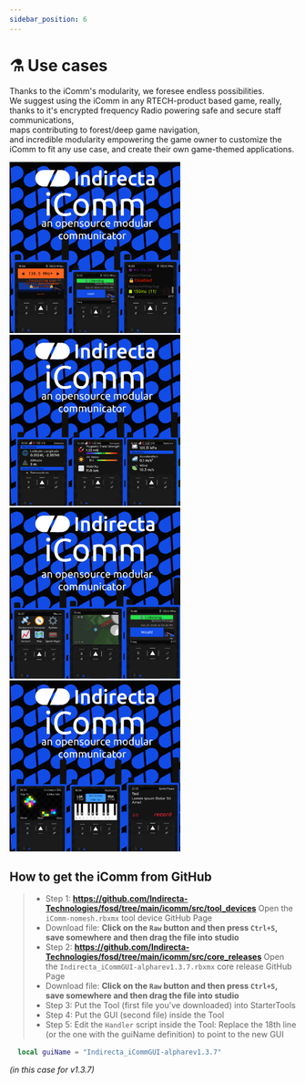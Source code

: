 ```yaml
---
sidebar_position: 6
---
```


# ⚗️ Use cases
Thanks to the iComm's modularity, we foresee endless possibilities.  
We suggest using the iComm in any RTECH-product based game, really, thanks to it's encrypted frequency Radio powering safe and secure staff communications,  
maps contributing to forest/deep game navigation,  
and incredible modularity empowering the game owner to customize the iComm to fit any use case, and create their own game-themed applications.

<img alt="icomm design" src="https://raw.githubusercontent.com/Indirecta-Technologies/fosd/main/icomm/media/radio.png" width="300px"/> <img alt="icomm design" src="https://raw.githubusercontent.com/Indirecta-Technologies/fosd/main/icomm/media/sensors.png" width="300px"/> <img alt="icomm design" src="https://raw.githubusercontent.com/Indirecta-Technologies/fosd/main/icomm/media/vast.png" width="300px"/> <img alt="icomm design" src="https://raw.githubusercontent.com/Indirecta-Technologies/fosd/main/icomm/media/3rd.png" width="300px"/>

## How to get the iComm from GitHub

> - Step 1: **https://github.com/Indirecta-Technologies/fosd/tree/main/icomm/src/tool_devices** Open the `iComm-nomesh.rbxmx` tool device GitHub Page
> - Download file: **Click on the `Raw` button and then press `Ctrl+S`, save somewhere and then drag the file into studio**
> - Step 2: **https://github.com/Indirecta-Technologies/fosd/tree/main/icomm/src/core_releases** Open the `Indirecta_iCommGUI-alpharev1.3.7.rbxmx` core release GitHub Page
> - Download file: **Click on the `Raw` button and then press `Ctrl+S`, save somewhere and then drag the file into studio**
> - Step 3: Put the Tool (first file you've downloaded) into StarterTools
> - Step 4: Put the GUI (second file) inside the Tool
> - Step 5: Edit the `Handler` script inside the Tool: 
>           Replace the 18th line (or the one with the guiName definition) to point to the new GUI
```lua
  local guiName = "Indirecta_iCommGUI-alpharev1.3.7"
``` 
*(in this case for v1.3.7)*

